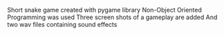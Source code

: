 Short snake game created with pygame library
Non-Object Oriented Programming was used
Three screen shots of a gameplay are added
And two wav files containing sound effects
